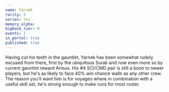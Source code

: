 ```yaml
---
name: Yarnek
rarity: 5
series: tos
memory_alpha:
bigbook_tier: 9
events: 1
in_portal: true
published: true
---
```


Having cut his teeth in the gauntlet, Yarnek has been somewhat rudely excused from there, first by the ubiquitous Surak and now even more so by current gauntlet reward Armus. His #4 SCI/CMD pair is still a boon to newer players, but he's as likely to face 40% win chance walls as any other crew. The reason you'll want him is for voyages where in combination with a useful skill set, he's strong enough to make runs for most roster.
